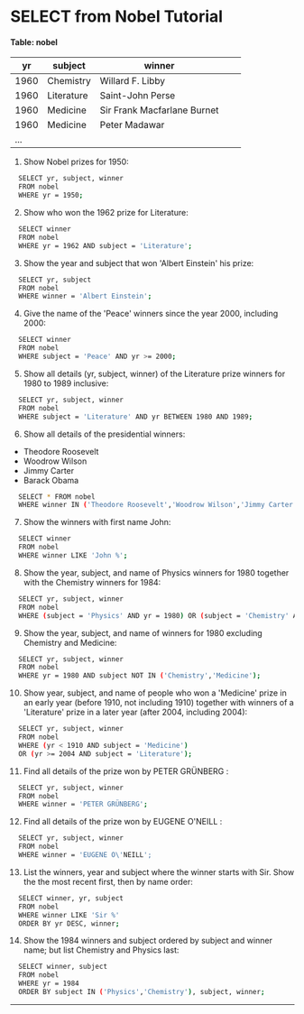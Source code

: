 # SELECT from Nobel Tutorial

#### Table: nobel

| yr   | subject    | winner                      |   |   |
|------|------------|-----------------------------|---|---|
| 1960 | Chemistry  | Willard F. Libby            |   |   |
| 1960 | Literature | Saint-John Perse            |   |   |
| 1960 | Medicine   | Sir Frank Macfarlane Burnet |   |   |
| 1960 | Medicine   | Peter Madawar               |   |   |
| ...  |            |                             |   |   |


1.	Show Nobel prizes for 1950:
```sh
  SELECT yr, subject, winner
  FROM nobel
  WHERE yr = 1950;
```
2.	Show who won the 1962 prize for Literature:
```sh
  SELECT winner
  FROM nobel
  WHERE yr = 1962 AND subject = 'Literature';
```
3.	Show the year and subject that won 'Albert Einstein' his prize:
```sh
  SELECT yr, subject
  FROM nobel
  WHERE winner = 'Albert Einstein';
```
4.	Give the name of the 'Peace' winners since the year 2000, including 2000:
```sh
  SELECT winner
  FROM nobel
  WHERE subject = 'Peace' AND yr >= 2000;
```
5.	Show all details (yr, subject, winner) of the Literature prize winners for 1980 to 1989 inclusive:
```sh
  SELECT yr, subject, winner
  FROM nobel
  WHERE subject = 'Literature' AND yr BETWEEN 1980 AND 1989;
```
6.	Show all details of the presidential winners:
- Theodore Roosevelt
- Woodrow Wilson
- Jimmy Carter
- Barack Obama
```sh
  SELECT * FROM nobel
  WHERE winner IN ('Theodore Roosevelt','Woodrow Wilson','Jimmy Carter','Barack Obama');
```
7.	Show the winners with first name John:
```sh
  SELECT winner
  FROM nobel
  WHERE winner LIKE 'John %';
```
8.	Show the year, subject, and name of Physics winners for 1980 together with the Chemistry winners for 1984:
```sh
  SELECT yr, subject, winner
  FROM nobel
  WHERE (subject = 'Physics' AND yr = 1980) OR (subject = 'Chemistry' AND yr = 1984);
```
9.	Show the year, subject, and name of winners for 1980 excluding Chemistry and Medicine:
```sh
  SELECT yr, subject, winner
  FROM nobel
  WHERE yr = 1980 AND subject NOT IN ('Chemistry','Medicine');
```
10.	Show year, subject, and name of people who won a 'Medicine' prize in an early year (before 1910, not including 1910) together with winners of a 'Literature' prize in a later year (after 2004, including 2004):
```sh
  SELECT yr, subject, winner
  FROM nobel
  WHERE (yr < 1910 AND subject = 'Medicine')
  OR (yr >= 2004 AND subject = 'Literature');
```
11.	Find all details of the prize won by PETER GRÜNBERG :
```sh
  SELECT yr, subject, winner
  FROM nobel
  WHERE winner = 'PETER GRÜNBERG';
```
12.	Find all details of the prize won by EUGENE O'NEILL :
```sh
  SELECT yr, subject, winner
  FROM nobel
  WHERE winner = 'EUGENE O\'NEILL';
```
13.	List the winners, year and subject where the winner starts with Sir. Show the the most recent first, then by name order:
```sh
  SELECT winner, yr, subject 
  FROM nobel
  WHERE winner LIKE 'Sir %'
  ORDER BY yr DESC, winner;
```
14.	Show the 1984 winners and subject ordered by subject and winner name; but list Chemistry and Physics last:
```sh
  SELECT winner, subject
  FROM nobel
  WHERE yr = 1984
  ORDER BY subject IN ('Physics','Chemistry'), subject, winner;
```


---


